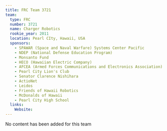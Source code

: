 ```yaml
---
title: FRC Team 3721
team:
  type: FRC
  number: 3721
  name: Charger Robotics
  rookie_year: 2011
  location: Pearl CIty, Hawaii, USA
  sponsors:
    - SPAWAR (Space and Naval Warfare) Systems Center Pacific
    - NDEP (National Defense Education Program)
    - Monsanto Fund
    - HECO (Hawaiian Electric Company)
    - AFCEA (Armed Forces Communications and Electronics Association)
    - Pearl City Lion's Club
    - Senator Clarence Nishihara
    - ActioNet
    - Leidos
    - Friends of Hawaii Robotics
    - McDonalds of Hawaii
    - Pearl City High School
  links:
    Website: 
---
```

No content has been added for this team